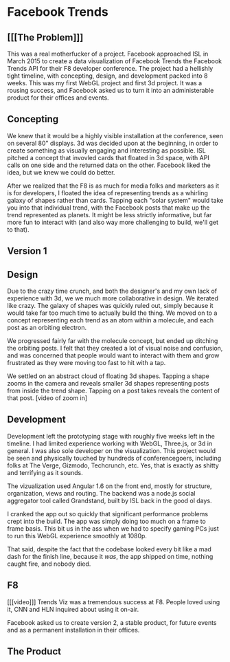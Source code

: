 

# Facebook Trends

## [[[The Problem]]]
This was a real motherfucker of a project. Facebook approached ISL in March 2015 to create a data visualization of Facebook Trends the Facebook Trends API for their F8 developer conference. The project had a hellishly tight timeline, with concepting, design, and development packed into 8 weeks.  This was my first WebGL project and first 3d project.  It was a rousing success, and Facebook asked us to turn it into an administerable product for their offices and events.

## Concepting
We knew that it would be a highly visible installation at the conference, seen on several 80" displays. 3d was decided upon at the beginning, in order to create something as visually engaging and interesting as possible.  ISL pitched a concept that invovled cards that floated in 3d space, with API calls on one side and the returned data on the other.  Facebook liked the idea, but we knew we could do better.

After we realized that the F8 is as much for media folks and marketers as it is for developers, I floated the idea of representing trends as a whirling galaxy of shapes rather than cards. Tapping each "solar system" would take you into that individual trend, with the Facebook posts that make up the trend represented as planets.  It might be less strictly informative, but far more fun to interact with (and also way more challenging to build, we'll get to that).

## Version 1

## Design
Due to the crazy time crunch, and both the designer's and my own lack of experience with 3d, we we much more collaborative in design. We iterated like crazy.  The galaxy of shapes was quickly ruled out, simply because it would take far too much time to actually build the thing.  We moved on to a concept representing each trend as an atom within a molecule, and each post as an orbiting electron.

We progressed fairly far with the molecule concept, but ended up ditching the orbiting posts. I felt that they created a lot of visual noise and confusion, and was concerned that people would want to interact with them and grow frustrated as they were moving too fast to hit with a tap.

We settled on an abstract cloud of floating 3d shapes.  Tapping a shape zooms in the camera and reveals smaller 3d shapes representing posts from inside the trend shape.  Tapping on a post takes reveals the content of that post.
[video of zoom in]

## Development
Development left the prototyping stage with roughly five weeks left in the timeline.  I had limited experience working with WebGL, Three.js, or 3d in general. I was also sole developer on the visualization. This project would be seen and physically touched by hundreds of conferencegoers, including folks at The Verge, Gizmodo, Techcrunch, etc. Yes, that is exactly as shitty and terrifying as it sounds.

The vizualization used Angular 1.6 on the front end, mostly for structure, organization, views and routing.  The backend was a node.js social aggregator tool called Grandstand, built by ISL back in the good ol days.

I cranked the app out so quickly that significant performance problems crept into the build.  The app was simply doing too much on a frame to frame basis. This bit us in the ass when we had to specify gaming PCs just to run this WebGL experience smoothly at 1080p.

That said, despite the fact that the codebase looked every bit like a mad dash for the finish line, because it *was*, the app shipped on time, nothing caught fire, and nobody died.

## F8
[[[video]]]
Trends Viz was a tremendous success at F8.  People loved using it, CNN and HLN inquired about using it on-air.

Facebook asked us to create version 2, a stable product, for future events and as a permanent installation in their offices.

## The Product




